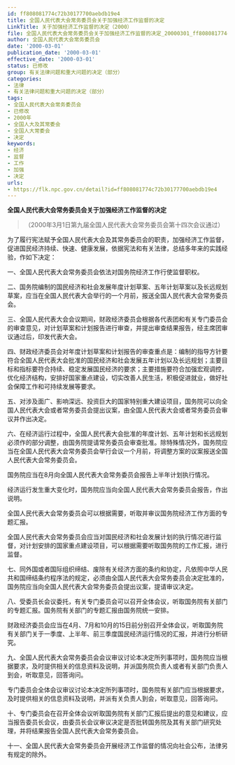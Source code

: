 ```yaml
---
id: ff808081774c72b30177700aebdb19e4
title: 全国人民代表大会常务委员会关于加强经济工作监督的决定
LinkTitle: 关于加强经济工作监督的决定（2000）
file: 全国人民代表大会常务委员会关于加强经济工作监督的决定_20000301_ff808081774c72b30177700aebdb19e4.docx
author: 全国人民代表大会常务委员会
date: '2000-03-01'
publication_date: '2000-03-01'
effective_date: '2000-03-01'
status: 已修改
group: 有关法律问题和重大问题的决定（部分）
categories:
- 法律
- 有关法律问题和重大问题的决定（部分）
tags:
- 全国人民代表大会常务委员会
- 已修改
- 2000年
- 全国人大及其常委会
- 全国人大常委会
- 决定
keywords:
- 经济
- 监督
- 工作
- 加强
- 决定
urls:
- https://flk.npc.gov.cn/detail?id=ff808081774c72b30177700aebdb19e4
---
```


**全国人民代表大会常务委员会关于加强经济工作监督的决定**

> （2000年3月1日第九届全国人民代表大会常务委员会第十四次会议通过）

为了履行宪法赋予全国人民代表大会及其常务委员会的职责，加强经济工作监督，促进国民经济持续、快速、健康发展，依据宪法和有关法律，总结多年来的实践经验，作如下决定：

一、全国人民代表大会常务委员会依法对国务院经济工作行使监督职权。

二、国务院编制的国民经济和社会发展年度计划草案、五年计划草案以及长远规划草案，应当在全国人民代表大会举行的一个月前，报送全国人民代表大会常务委员会。

三、全国人民代表大会会议期间，财政经济委员会根据各代表团和有关专门委员会的审查意见，对计划草案和计划报告进行审查，并提出审查结果报告，经主席团审议通过后，印发代表大会。

四、财政经济委员会对年度计划草案和计划报告的审查重点是：编制的指导方针要符合全国人民代表大会批准的国民经济和社会发展五年计划以及长远规划；主要目标和指标要符合持续、稳定发展国民经济的要求；主要措施要符合加强宏观调控，优化经济结构，安排好国家重点建设，切实改善人民生活，积极促进就业，做好社会保障工作和可持续发展等要求。

五、对涉及面广、影响深远、投资巨大的国家特别重大建设项目，国务院可以向全国人民代表大会或者常务委员会提出议案，由全国人民代表大会或者常务委员会审议并作出决定。

六、在经济运行过程中，全国人民代表大会批准的年度计划、五年计划和长远规划必须作的部分调整，由国务院提请常务委员会审查批准。除特殊情况外，国务院应当在全国人民代表大会常务委员会举行会议一个月前，将调整方案的议案报送全国人民代表大会常务委员会。

国务院应当在8月向全国人民代表大会常务委员会报告上半年计划执行情况。

经济运行发生重大变化时，国务院应当向全国人民代表大会常务委员会报告，作出说明。

全国人民代表大会常务委员会可以根据需要，听取并审议国务院经济工作方面的专题汇报。

全国人民代表大会常务委员会应当对国民经济和社会发展计划的执行情况进行监督，对计划安排的国家重点建设项目，可以根据需要听取国务院的工作汇报，进行监督。

七、同外国或者国际组织缔结、废除有关经济方面的条约和协定，凡依照中华人民共和国缔结条约程序法的规定，必须由全国人民代表大会常务委员会决定批准的，国务院应当向全国人民代表大会常务委员会提出议案，提请审议决定。

八、受委员长会议委托，有关专门委员会可以召开全体会议，听取国务院有关部门的专题汇报。国务院有关部门的专题汇报由国务院统一安排。

财政经济委员会应当在4月、7月和10月的15日前分别召开全体会议，听取国务院有关部门关于一季度、上半年、前三季度国民经济运行情况的汇报，并进行分析研究。

九、全国人民代表大会常务委员会会议审议讨论本决定所列事项时，国务院应当根据要求，及时提供相关的信息资料及说明，并派国务院负责人或者有关部门负责人到会，听取意见，回答询问。

专门委员会全体会议审议讨论本决定所列事项时，国务院有关部门应当根据要求，及时提供相关的信息资料及说明，并派有关负责人到会，听取意见，回答询问。

十、专门委员会在召开全体会议听取国务院有关部门汇报后提出的意见和建议，应当报告委员长会议，由委员长会议审议决定是否批转国务院及其有关部门研究处理，并将结果报告全国人民代表大会常务委员会。

十一、全国人民代表大会常务委员会开展经济工作监督的情况向社会公布，法律另有规定的除外。
